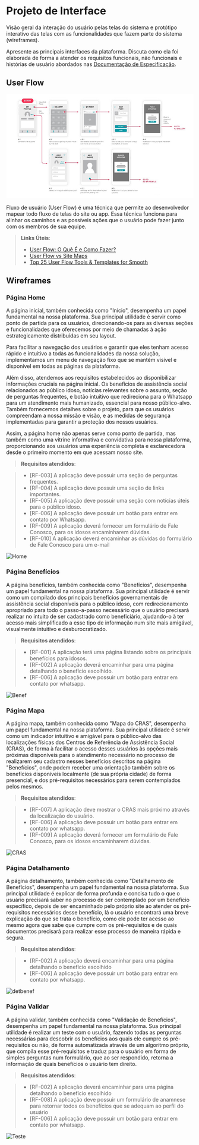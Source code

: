 
# Projeto de Interface

Visão geral da interação do usuário pelas telas do sistema e protótipo interativo das telas com as funcionalidades que fazem parte do sistema (wireframes).

 Apresente as principais interfaces da plataforma. Discuta como ela foi elaborada de forma a atender os requisitos funcionais, não funcionais e histórias de usuário abordados nas <a href="2-Especificação do Projeto.md"> Documentação de Especificação</a>.

## User Flow

![Exemplo de UserFlow](img/userflow.jpg)

Fluxo de usuário (User Flow) é uma técnica que permite ao desenvolvedor mapear todo fluxo de telas do site ou app. Essa técnica funciona para alinhar os caminhos e as possíveis ações que o usuário pode fazer junto com os membros de sua equipe.

> **Links Úteis**:
> - [User Flow: O Quê É e Como Fazer?](https://medium.com/7bits/fluxo-de-usu%C3%A1rio-user-flow-o-que-%C3%A9-como-fazer-79d965872534)
> - [User Flow vs Site Maps](http://designr.com.br/sitemap-e-user-flow-quais-as-diferencas-e-quando-usar-cada-um/)
> - [Top 25 User Flow Tools & Templates for Smooth](https://www.mockplus.com/blog/post/user-flow-tools)


## Wireframes

### Página Home

A página inicial, também conhecida como "Início", desempenha um papel fundamental na nossa plataforma. Sua principal utilidade é servir como ponto de partida para os usuários, direcionando-os para as diversas seções e funcionalidades que oferecemos por meio de chamadas à ação estrategicamente distribuídas em seu layout.

Para facilitar a navegação dos usuários e garantir que eles tenham acesso rápido e intuitivo a todas as funcionalidades da nossa solução, implementamos um menu de navegação fixo que se mantém visível e disponível em todas as páginas da plataforma.

Além disso, atendemos aos requisitos estabelecidos ao disponibilizar informações cruciais na página inicial. Os benefícios de assistência social relacionados ao público idoso, notícias relevantes sobre o assunto, seção de perguntas frequentes, e botão intuitivo que redireciona para o Whatsapp para um atendimento mais humanizado, essencial para nosso público-alvo. Também fornecemos detalhes sobre o projeto, para que os usuários compreendam a nossa missão e visão, e as medidas de segurança implementadas para garantir a proteção dos nossos usuários.

Assim, a página home não apenas serve como ponto de partida, mas também como uma vitrine informativa e convidativa para nossa plataforma, proporcionando aos usuários uma experiência completa e esclarecedora desde o primeiro momento em que acessam nosso site.

> **Requisitos atendidos**:

> - [RF-003] A aplicação deve possuir uma seção de perguntas frequentes.
> - [RF-004] A aplicação deve possuir uma seção de links importantes.
> - [RF-005] A aplicação deve possuir uma seção com notícias úteis para o público idoso.
> - [RF-006] A aplicação deve possuir um botão para entrar em contato por Whatsapp.
> - [RF-009] A aplicação deverá fornecer um formulário de Fale Conosco, para os idosos encaminharem dúvidas.
> - [RF-010] A aplicação deverá encaminhar as dúvidas do formulário de Fale Conosco para um e-mail

![Home](https://github.com/ICEI-PUC-Minas-PMV-SI/pmv-si-2024-1-pe1-t2-infosocial/assets/100433614/470b0e91-0b94-4eb7-957a-54ab16b6b2dc)

### Página Benefícios

A página benefícios, também conhecida como "Benefícios", desempenha um papel fundamental na nossa plataforma. Sua principal utilidade é servir como um compilado dos principais benefícios governamentais de assistência social disponíveis para o público idoso, com redirecionamento apropriado para todo o passo-a-passo necessário que o usuário precisará realizar no intuito de ser cadastrado como beneficiário, ajudando-o à ter acesso mais simplificado a esse tipo de informação num site mais amigável, visualmente intuitivo e desburocratizado.

> **Requisitos atendidos**:

> - [RF-001] A aplicação terá uma página listando sobre os principais benefícios para idosos.
> - [RF-002] A aplicação deverá encaminhar para uma página detalhando o benefício escolhido.
> - [RF-006] A aplicação deve possuir um botão para entrar em contato por whatsapp.


![Benef](https://github.com/ICEI-PUC-Minas-PMV-SI/pmv-si-2024-1-pe1-t2-infosocial/assets/100433614/8f3c2ec1-8f05-42b1-908f-cf5df048781e)


### Página Mapa

A página mapa, também conhecida como "Mapa do CRAS", desempenha um papel fundamental na nossa plataforma. Sua principal utilidade é servir como um indicador intuitivo e amigável para o público-alvo das localizações físicas dos Centros de Referência de Assistência Social (CRAS), de forma à facilitar o acesso desses usuários às opções mais próximas disponíveis para o atendimento necessário no processo de realizarem seu cadastro nesses benefícios descritos na página "Benefícios", onde podem receber uma orientação também sobre os benefícios disponíveis localmente (de sua própria cidade) de forma presencial, e dos pré-requisitos necessários para serem contemplados pelos mesmos.

> **Requisitos atendidos**:

> - [RF-007] A aplicação deve mostrar o CRAS mais próximo através da localização do usuário.
> - [RF-006] A aplicação deve possuir um botão para entrar em contato por whatsapp.
> - [RF-009] A aplicação deverá fornecer um formulário de Fale Conosco, para os idosos encaminharem dúvidas.

![CRAS](https://github.com/ICEI-PUC-Minas-PMV-SI/pmv-si-2024-1-pe1-t2-infosocial/assets/100433614/ea13db86-27a7-44e1-a444-b0c0fe38350d)

### Página Detalhamento

A página detalhamento, também conhecida como "Detalhamento de Benefícios", desempenha um papel fundamental na nossa plataforma. Sua principal utilidade é explicar de forma profunda e concisa tudo o que o usuário precisará saber no processo de ser contemplado por um benefício específico, depois de ser encaminhado pelo próprio site ao atender os pré-requisitos necessários desse benefício, lá o usuário encontrará uma breve explicação do que se trata o benefício, como ele pode ter acesso ao mesmo agora que sabe que cumpre com os pré-requisitos e de quais documentos precisará para realizar esse processo de maneira rápida e segura.

> **Requisitos atendidos**:

> - [RF-002] A aplicação deverá encaminhar para uma página detalhando o benefício escolhido
> - [RF-006] A aplicação deve possuir um botão para entrar em contato por whatsapp.

![detbenef](https://github.com/ICEI-PUC-Minas-PMV-SI/pmv-si-2024-1-pe1-t2-infosocial/assets/100433614/64eff785-119b-493f-89ba-b9f2957614c1)

### Página Validar

A página validar, também conhecida como "Validação de Benefícios", desempenha um papel fundamental na nossa plataforma. Sua principal utilidade é realizar um teste com o usuário, fazendo todas as perguntas necessárias para descobrir os benefícios aos quais ele cumpre os pré-requisitos ou não, de forma automatizada através de um algoritmo próprio, que compila esse pré-requisitos e traduz para o usuário em forma de simples perguntas num formulário, que ao ser respondido, retorna a informação de quais benefícios o usuário tem direito.

> **Requisitos atendidos**:

> - [RF-002] A aplicação deverá encaminhar para uma página detalhando o benefício escolhido
> - [RF-008] A aplicação deve possuir um formulário de anamnese para retornar todos os benefícios que se adequam ao perfil do usuário
> - [RF-006] A aplicação deve possuir um botão para entrar em contato por whatsapp.

![Teste](https://github.com/ICEI-PUC-Minas-PMV-SI/pmv-si-2024-1-pe1-t2-infosocial/assets/100433614/97c9b612-6a4d-4e4f-912a-82afe71a32dc)
